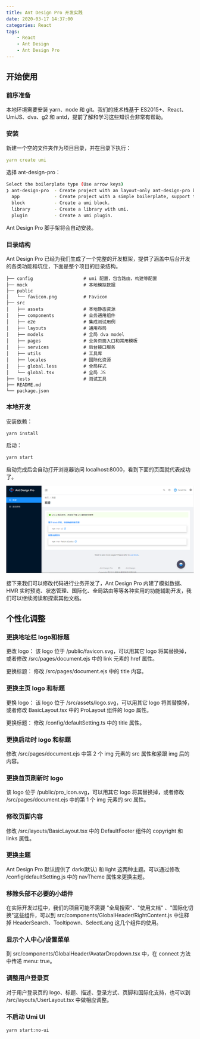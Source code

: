 ```yaml
---
title: Ant Design Pro 开发实践
date: 2020-03-17 14:37:00
categories: React
tags:
    - React
    - Ant Design
    - Ant Design Pro
---
```

## 开始使用
### 前序准备
本地环境需要安装 yarn、node 和 git。我们的技术栈基于 ES2015+、React、UmiJS、dva、g2 和 antd，提前了解和学习这些知识会非常有帮助。

### 安装
新建一个空的文件夹作为项目目录，并在目录下执行：

```yaml
yarn create umi
```

选择 ant-design-pro：

```bash
Select the boilerplate type (Use arrow keys)
❯ ant-design-pro  - Create project with an layout-only ant-design-pro boilerplate, use together with umi block.
  app             - Create project with a simple boilerplate, support typescript.
  block           - Create a umi block.
  library         - Create a library with umi.
  plugin          - Create a umi plugin.
```

Ant Design Pro 脚手架将会自动安装。

### 目录结构
Ant Design Pro 已经为我们生成了一个完整的开发框架，提供了涵盖中后台开发的各类功能和坑位，下面是整个项目的目录结构。

```text
├── config                   # umi 配置，包含路由，构建等配置
├── mock                     # 本地模拟数据
├── public
│   └── favicon.png          # Favicon
├── src
│   ├── assets               # 本地静态资源
│   ├── components           # 业务通用组件
│   ├── e2e                  # 集成测试用例
│   ├── layouts              # 通用布局
│   ├── models               # 全局 dva model
│   ├── pages                # 业务页面入口和常用模板
│   ├── services             # 后台接口服务
│   ├── utils                # 工具库
│   ├── locales              # 国际化资源
│   ├── global.less          # 全局样式
│   └── global.tsx           # 全局 JS
├── tests                    # 测试工具
├── README.md
└── package.json
```

### 本地开发
安装依赖：

```bash
yarn install
```

启动：
```bash
yarn start
```

启动完成后会自动打开浏览器访问 localhost:8000，看到下面的页面就代表成功了。

![Ant Design Pro预览](../images/react/Ant%20Design%20Pro预览.png)

接下来我们可以修改代码进行业务开发了，Ant Design Pro 内建了模拟数据、HMR 实时预览、状态管理、国际化、全局路由等等各种实用的功能辅助开发，我们可以继续阅读和探索其他文档。

## 个性化调整
### 更换地址栏 logo和标题
更改 logo：
该 logo 位于 /public/favicon.svg，可以用其它 logo 将其替换掉，或者修改 /src/pages/document.ejs 中的 link 元素的 href 属性。

更换标题：
修改 /src/pages/document.ejs 中的 title 内容。

### 更换主页 logo 和标题
更换 logo：
该 logo 位于 /src/assets/logo.svg，可以用其它 logo 将其替换掉，或者修改 BasicLayout.tsx 中的 ProLayout 组件的 logo 属性。

更换标题：
修改 /config/defaultSetting.ts 中的 title 属性。

### 更换启动时 logo 和标题
修改 /src/pages/document.ejs 中第 2 个 img 元素的 src 属性和紧跟 img 后的内容。

### 更换首页刷新时 logo
该 logo 位于 /public/pro_icon.svg，可以用其它 logo 将其替换掉，或者修改 /src/pages/document.ejs 中的第 1 个 img 元素的 src 属性。

### 修改页脚内容
修改 /src/layouts/BasicLayout.tsx 中的 DefaultFooter 组件的 copyright 和 links 属性。

### 更换主题
Ant Design Pro 默认提供了 dark(默认) 和 light 这两种主题。可以通过修改 /config/defaultSetting.js 中的 navTheme 属性来更换主题。

### 移除头部不必要的小组件
在实际开发过程中，我们的项目可能不需要 "全局搜索"、"使用文档" 、"国际化切换"这些组件，可以到 src/components/GlobalHeader/RightContent.js 中注释掉 HeaderSearch、Tooltipown、SelectLang 这几个组件的使用。

### 显示个人中心/设置菜单
到 src/components/GlobalHeader/AvatarDropdown.tsx 中，在 connect 方法中传递 menu: true。

### 调整用户登录页
对于用户登录页的 logo、标题、描述、登录方式、页脚和国际化支持，也可以到 /src/layouts/UserLayout.tsx 中做相应调整。

### 不启动 Umi UI
```bash
yarn start:no-ui
```

